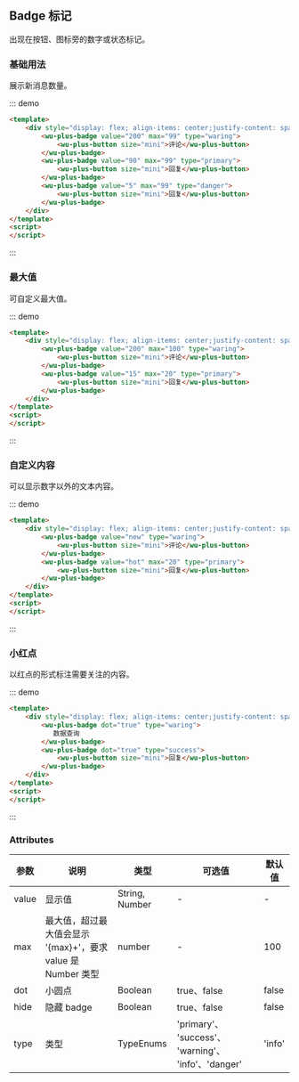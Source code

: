

## Badge 标记

出现在按钮、图标旁的数字或状态标记。

### 基础用法

展示新消息数量。

::: demo
```html
<template>
    <div style="display: flex; align-items: center;justify-content: space-around;padding: 16px">
        <wu-plus-badge value="200" max="99" type="waring">
            <wu-plus-button size="mini">评论</wu-plus-button>
        </wu-plus-badge>
        <wu-plus-badge value="90" max="99" type="primary">
            <wu-plus-button size="mini">回复</wu-plus-button>
        </wu-plus-badge>
        <wu-plus-badge value="5" max="99" type="danger">
            <wu-plus-button size="mini">回复</wu-plus-button>
        </wu-plus-badge>
    </div>
</template>
<script>
</script>
```
:::

### 最大值

可自定义最大值。

::: demo
```html
<template>
    <div style="display: flex; align-items: center;justify-content: space-around;padding: 16px">
        <wu-plus-badge value="200" max="100" type="waring">
            <wu-plus-button size="mini">评论</wu-plus-button>
        </wu-plus-badge>
        <wu-plus-badge value="15" max="20" type="primary">
            <wu-plus-button size="mini">回复</wu-plus-button>
        </wu-plus-badge>
    </div>
</template>
<script>
</script>
```
:::

### 自定义内容

可以显示数字以外的文本内容。

::: demo
```html
<template>
    <div style="display: flex; align-items: center;justify-content: space-around;padding: 16px">
        <wu-plus-badge value="new" type="waring">
            <wu-plus-button size="mini">评论</wu-plus-button>
        </wu-plus-badge>
        <wu-plus-badge value="hot" max="20" type="primary">
            <wu-plus-button size="mini">回复</wu-plus-button>
        </wu-plus-badge>
    </div>
</template>
<script>
</script>
```
:::

### 小红点

以红点的形式标注需要关注的内容。

::: demo
```html
<template>
    <div style="display: flex; align-items: center;justify-content: space-around;padding: 16px">
        <wu-plus-badge dot="true" type="waring">
           数据查询
        </wu-plus-badge>
        <wu-plus-badge dot="true" type="success">
            <wu-plus-button size="mini">回复</wu-plus-button>
        </wu-plus-badge>
    </div>
</template>
<script>
</script>
```
:::

### Attributes

| 参数    | 说明                                         | 类型             | 可选值                                              | 默认值    |
|-------|--------------------------------------------|----------------|--------------------------------------------------|--------|
| value | 显示值                                        | String, Number | -                                                | -      |
| max   | 最大值，超过最大值会显示 '{max}+'，要求 value 是 Number 类型 | number         | -                                                | 100    |
| dot   | 小圆点                                        | Boolean        | true、false                                       | false  |
| hide  | 隐藏 badge                                   | Boolean        | true、false                                       | false  |
| type  | 类型                                         | TypeEnums      | 'primary'、 'success'、 'warning'、 'info'、'danger' | 'info' |
